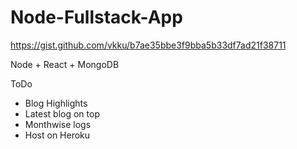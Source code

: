 # Node-Fullstack-App
https://gist.github.com/vkku/b7ae35bbe3f9bba5b33df7ad21f38711

Node + React + MongoDB


ToDo

* Blog Highlights
* Latest blog on top
* Monthwise  logs
* Host on Heroku
